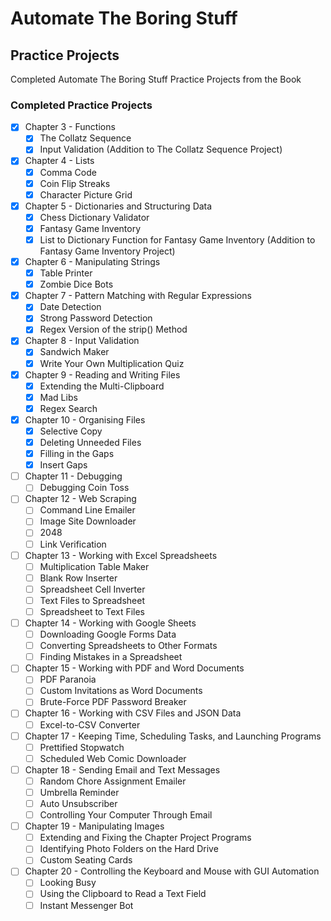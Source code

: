 # Automate The Boring Stuff

## Practice Projects
Completed Automate The Boring Stuff Practice Projects from the Book

### Completed Practice Projects
- [x] Chapter 3 - Functions
    - [x] The Collatz Sequence
    - [x] Input Validation (Addition to The Collatz Sequence Project)
- [x] Chapter 4 - Lists
    - [x] Comma Code
    - [x] Coin Flip Streaks
    - [x] Character Picture Grid
- [x] Chapter 5 - Dictionaries and Structuring Data
    - [x] Chess Dictionary Validator
    - [x] Fantasy Game Inventory 
    - [x] List to Dictionary Function for Fantasy Game Inventory (Addition to Fantasy Game Inventory Project)
- [x] Chapter 6 - Manipulating Strings
    - [x] Table Printer
    - [x] Zombie Dice Bots
- [x] Chapter 7 - Pattern Matching with Regular Expressions
    - [x] Date Detection
    - [x] Strong Password Detection
    - [x] Regex Version of the strip() Method
- [x] Chapter 8 - Input Validation
    - [x] Sandwich Maker
    - [x] Write Your Own Multiplication Quiz
- [x] Chapter 9 - Reading and Writing Files
    - [x] Extending the Multi-Clipboard
    - [x] Mad Libs
    - [x] Regex Search
- [x] Chapter 10 - Organising Files
    - [x] Selective Copy
    - [x] Deleting Unneeded Files
    - [x] Filling in the Gaps
    - [x] Insert Gaps
- [ ] Chapter 11 - Debugging
    - [ ] Debugging Coin Toss
- [ ] Chapter 12 - Web Scraping
    - [ ] Command Line Emailer
    - [ ] Image Site Downloader
    - [ ] 2048
    - [ ] Link Verification
- [ ] Chapter 13 - Working with Excel Spreadsheets
    - [ ] Multiplication Table Maker
    - [ ] Blank Row Inserter
    - [ ] Spreadsheet Cell Inverter
    - [ ] Text Files to Spreadsheet
    - [ ] Spreadsheet to Text Files
- [ ] Chapter 14 - Working with Google Sheets
    - [ ] Downloading Google Forms Data
    - [ ] Converting Spreadsheets to Other Formats
    - [ ] Finding Mistakes in a Spreadsheet
- [ ] Chapter 15 - Working with PDF and Word Documents
    - [ ] PDF Paranoia
    - [ ] Custom Invitations as Word Documents
    - [ ] Brute-Force PDF Password Breaker
- [ ] Chapter 16 - Working with CSV Files and JSON Data
    - [ ] Excel-to-CSV Converter
- [ ] Chapter 17 - Keeping Time, Scheduling Tasks, and Launching Programs
    - [ ] Prettified Stopwatch
    - [ ] Scheduled Web Comic Downloader
- [ ] Chapter 18 - Sending Email and Text Messages
    - [ ] Random Chore Assignment Emailer
    - [ ] Umbrella Reminder
    - [ ] Auto Unsubscriber
    - [ ] Controlling Your Computer Through Email
- [ ] Chapter 19 - Manipulating Images
    - [ ] Extending and Fixing the Chapter Project Programs
    - [ ] Identifying Photo Folders on the Hard Drive
    - [ ] Custom Seating Cards
- [ ] Chapter 20 - Controlling the Keyboard and Mouse with GUI Automation
    - [ ] Looking Busy
    - [ ] Using the Clipboard to Read a Text Field
    - [ ] Instant Messenger Bot